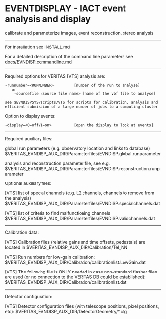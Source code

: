 # EVENTDISPLAY - IACT event analysis and display

calibrate and parameterize images, event reconstruction, stereo analysis

----------------------------------------------

For installation see INSTALL.md

For a detailed description of the command line parameters see
[docs/EVNDISP.commandline.md](docs/EVNDISP.commandline.md)

----------------------------------------------

Required options for VERITAS [VTS] analysis are:

	-runnumber=<RUNNUMBER>         [number of the run to analyse]
	   or
        -sourcefile <source file name> [name of the vbf file to analyse]

	see $EVNDISPSYS/scripts/VTS for scripts for calibration, analysis and
	efficient submission of a large number of jobs to a computing cluster

Option to display events:

	-display=<0=off/1=on>          [open the display to look at events]

----------------------------------------------

Required auxiliary files:

   global run parameters (e.g. observatory location and links to database)
   $VERITAS_EVNDISP_AUX_DIR/Parameterfiles/EVNDISP.global.runparameter

   analysis and reconstruction parameter file, see e.g.
   $VERITAS_EVNDISP_AUX_DIR/Parameterfiles/EVNDISP.reconstruction.runparameter

Optional auxiliary files:

   [VTS] list of special channels (e.g. L2 channels, channels to remove from the analysis)
   $VERITAS_EVNDISP_AUX_DIR/Parameterfiles/EVNDISP.specialchannels.dat

   [VTS] list of criteria to find malfunctioning channels
   $VERITAS_EVNDISP_AUX_DIR/Parameterfiles/EVNDISP.validchannels.dat

----------------------------------------------

Calibration data:

   [VTS] Calibration files (relative gains and time offsets, pedestals) are located in
   $VERITAS_EVNDISP_AUX_DIR/Calibration/Tel_NN

   [VTS] Run numbers for low-gain calibration:
   $VERITAS_EVNDISP_AUX_DIR/Calibration/calibrationlist.LowGain.dat

   [VTS] The following file is ONLY needed in case non-standard flasher files are used
   (or no connection to the VERITAS DB could be established):
   $VERITAS_EVNDISP_AUX_DIR/Calibration/calibrationlist.dat

----------------------------------------------

Detector configuration:

   [VTS] Detector configuration files (with telescope positions, pixel positions, etc):
   $VERITAS_EVNDISP_AUX_DIR/DetectorGeometry/*.cfg
